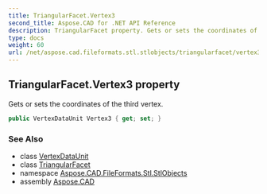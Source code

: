 ```yaml
---
title: TriangularFacet.Vertex3
second_title: Aspose.CAD for .NET API Reference
description: TriangularFacet property. Gets or sets the coordinates of the third vertex
type: docs
weight: 60
url: /net/aspose.cad.fileformats.stl.stlobjects/triangularfacet/vertex3/
---
```

## TriangularFacet.Vertex3 property

Gets or sets the coordinates of the third vertex.

```csharp
public VertexDataUnit Vertex3 { get; set; }
```

### See Also

* class [VertexDataUnit](../../vertexdataunit/)
* class [TriangularFacet](../)
* namespace [Aspose.CAD.FileFormats.Stl.StlObjects](../../../aspose.cad.fileformats.stl.stlobjects/)
* assembly [Aspose.CAD](../../../)


